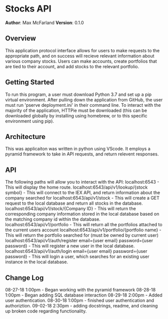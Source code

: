 # Stocks API

**Author**: Max McFarland
**Version**: 0.1.0

## Overview
This application protocol interface allows for users to make requests to the appropriate path, and on success will recieve relevant information about various company stocks. Users can make accounts, create portfolios that are tied to their account, and add stocks to the relevant portfolio.

## Getting Started
To run this program, a user must download Python 3.7 and set up a pip virtual environment. After pulling down the application from GitHub, the user must run 'pserve deployment.ini' in their command line. To interact with the majority of the application, HTTPie must be downloaded (this can be downloaded globally by installing using homebrew, or to this specific environment using pip).

## Architecture
This was applicaiton was written in python using VScode. It employs a pyramid framework to take in API requests, and return relevent responses.

## API
The following paths will allow you to interact with the API:
localhost:6543 - This will display the home route.
localhost:6543/api/v1/lookup/{stock symbol} - This will connect to the IEX API, and return information about the company searched for
localhost:6543/api/v1/stock - This will create a GET request to the local database and return all stocks in the database.
localhost:6543/api/v1/stock/{Company ID} - This will return the corresponding company information stored in the local database based on the matching company id within the database.
localhost:6543/api/v1/portfolio - This will return all the portfolios attached to the current users account
localhost:6543/api/v1/portfolio/{portfolio name} - This will return the portfolio searched for (must be owned by current user)
localhost:6543/api/v1/auth/register email={user email} password={user password} - This will register a new user in the local database.
localhost:6543/api/v1/auth/login email={user email} password={user password} - This will login a user, which searches for an existing user instance in the local database.

## Change Log

08-27-18 1:00pm - Began working with the pyramid framework
08-28-18 1:00pm - Began adding SQL database interaction
08-29-18 2:00pm - Added user authentication.
08-30-18 1:00pm - finished user authentication and authoriztion.
09-02-18 2:30pm - adding docstrings, readme, and cleaning up broken code regarding functionality.
